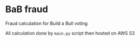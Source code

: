 # BaB fraud

Fraud calculation for Build a Bull voting

All calculation done by `main.py` script then hosted on AWS S3
